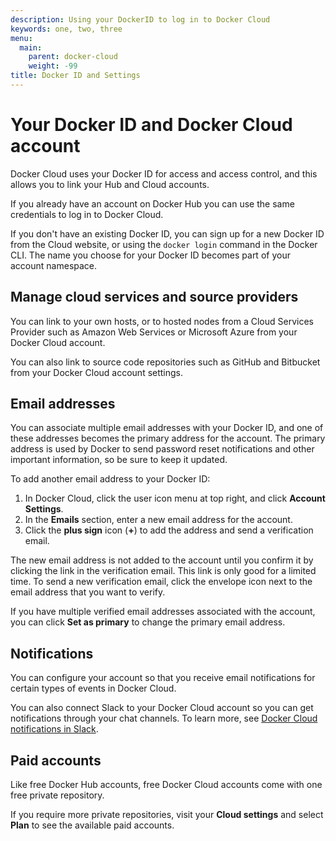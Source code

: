 ```yaml
---
description: Using your DockerID to log in to Docker Cloud
keywords: one, two, three
menu:
  main:
    parent: docker-cloud
    weight: -99
title: Docker ID and Settings
---
```


# Your Docker ID and Docker Cloud account

Docker Cloud uses your Docker ID for access and access control, and this allows
you to link your Hub and Cloud accounts.

If you already have an account on Docker Hub you can use the same credentials to
log in to Docker Cloud.

If you don't have an existing Docker ID, you can sign up for a new Docker ID
from the Cloud website, or using the `docker login` command in the Docker CLI.
The name you choose for your Docker ID becomes part of your account namespace.

## Manage cloud services and source providers

You can link to your own hosts, or to hosted nodes from a Cloud Services
Provider such as Amazon Web Services or Microsoft Azure from your Docker Cloud
account.

You can also link to source code repositories such as GitHub and
Bitbucket from your Docker Cloud account settings.

## Email addresses

You can associate multiple email addresses with your Docker ID, and one of these addresses becomes the primary address for the account. The primary address is used by Docker to send password reset notifications and other important information, so be sure to keep it updated.

To add another email address to your Docker ID:

1. In Docker Cloud, click the user icon menu at top right, and click **Account Settings**.
2. In the **Emails** section, enter a new email address for the account.
3. Click the **plus sign** icon (**+**) to add the address and send a verification email.

The new email address is not added to the account until you confirm it by
clicking the link in the verification email. This link is only good for a
limited time. To send a new verification email, click the envelope icon next to
the email address that you want to verify.

If you have multiple verified email addresses associated with the account, you can click **Set as primary** to change the primary email address.

## Notifications

You can configure your account so that you receive email notifications for certain types of events in Docker Cloud.

You can also connect Slack to your Docker Cloud account so you can get notifications through your chat channels. To learn more, see [Docker Cloud notifications in Slack](slack-integration.md).

## Paid accounts

Like free Docker Hub accounts, free Docker Cloud accounts come with one free
private repository.

If you require more private repositories, visit your **Cloud settings** and
select **Plan** to see the available paid accounts.